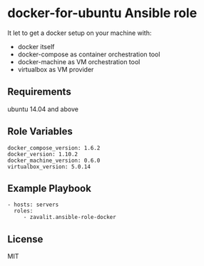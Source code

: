 docker-for-ubuntu Ansible role
=========

It let to get a docker setup on your machine with:
- docker itself
- docker-compose as container orchestration tool
- docker-machine as VM orchestration tool
- virtualbox as VM provider

Requirements
------------

ubuntu 14.04 and above

Role Variables
--------------

    docker_compose_version: 1.6.2
    docker_version: 1.10.2
    docker_machine_version: 0.6.0
    virtualbox_version: 5.0.14


Example Playbook
----------------

    - hosts: servers
      roles:
         - zavalit.ansible-role-docker

License
-------

MIT
